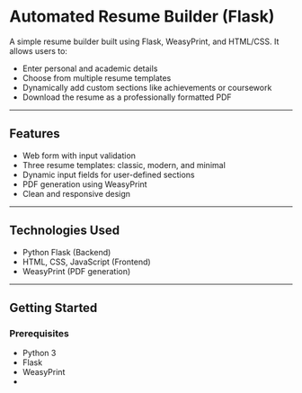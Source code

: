 # Automated Resume Builder (Flask)

A simple resume builder built using Flask, WeasyPrint, and HTML/CSS. It allows users to:
- Enter personal and academic details
- Choose from multiple resume templates
- Dynamically add custom sections like achievements or coursework
- Download the resume as a professionally formatted PDF

---

## Features

- Web form with input validation
- Three resume templates: classic, modern, and minimal
- Dynamic input fields for user-defined sections
- PDF generation using WeasyPrint
- Clean and responsive design

---

## Technologies Used

- Python Flask (Backend)
- HTML, CSS, JavaScript (Frontend)
- WeasyPrint (PDF generation)

---

## Getting Started

### Prerequisites

- Python 3
- Flask
- WeasyPrint
- 
